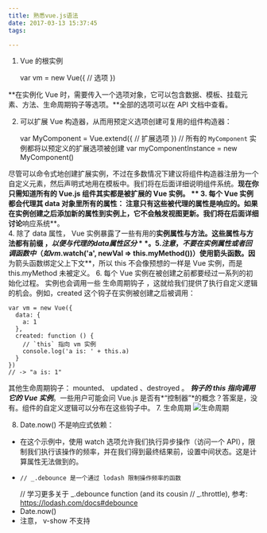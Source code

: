 ```yaml
---
title: 熟悉vue.js语法
date: 2017-03-13 15:37:45
tags:

---
```


1. Vue 的根实例

	var vm = new Vue({
	  // 选项
	})

**在实例化 Vue 时，需要传入一个选项对象，它可以包含数据、模板、挂载元素、方法、生命周期钩子等选项。**全部的选项可以在 API 文档中查看。

2. 可以扩展 Vue 构造器，从而用预定义选项创建可复用的组件构造器：

	var MyComponent = Vue.extend({
	  // 扩展选项
	})
	// 所有的 `MyComponent` 实例都将以预定义的扩展选项被创建
	var myComponentInstance = new MyComponent()

尽管可以命令式地创建扩展实例，不过在多数情况下建议将组件构造器注册为一个自定义元素，然后声明式地用在模板中。我们将在后面详细说明组件系统。**现在你只需知道所有的 Vue.js 组件其实都是被扩展的 Vue 实例。  **
3. 每个 Vue 实例都会代理其 data 对象里所有的属性：
注意只有这些被代理的属性是响应的。如果在实例创建之后添加新的属性到实例上，**它不会触发视图更新**。我们将在后面详细讨论**响应系统**。  
4. 除了 data 属性， Vue 实例暴露了一些有用的**实例属性与方法。这些属性与方法都有前缀 $，以便与代理的 data 属性区分**。  
5.  注意，不要在实例属性或者回调函数中（如 vm.$watch('a', newVal => this.myMethod())）使用箭头函数。因**为箭头函数绑定父上下文**，所以 this 不会像预想的一样是 Vue 实例，而是 this.myMethod 未被定义。
6.  每个 Vue 实例在被创建之前都要经过一系列的初始化过程。
实例也会调用一些 生命周期钩子 ，这就给我们提供了执行自定义逻辑的机会。例如，created 这个钩子在实例被创建之后被调用：

	var vm = new Vue({
	  data: {
	    a: 1
	  },
	  created: function () {
	    // `this` 指向 vm 实例
	    console.log('a is: ' + this.a)
	  }
	})
	// -> "a is: 1"
其他生命周期钩子：
mounted、 updated 、destroyed 。
***钩子的 this 指向调用它的 Vue 实例***。一些用户可能会问 Vue.js 是否有*“控制器”*的概念？答案是，没有。组件的自定义逻辑可以分布在这些钩子中。
7. 生命周期
![生命周期](http://cn.vuejs.org/images/lifecycle.png)

8. Date.now() 不是响应式依赖：
- 在这个示例中，使用 watch 选项允许我们执行异步操作（访问一个 API），限制我们执行该操作的频率，并在我们得到最终结果前，设置中间状态。这是计算属性无法做到的。
-     // _.debounce 是一个通过 lodash 限制操作频率的函数
    // 学习更多关于 _.debounce function (and its cousin
    // _.throttle), 参考: https://lodash.com/docs#debounce
- Date.now()
-  注意， v-show 不支持 <template> 语法，也不支持 v-else。
-  v-if vs v-show

v-if 是“真正的”条件渲染，因为它会确保在切换过程中条件块内的事件监听器和子组件适当地被销毁和重建。

v-if 也是惰性的：如果在初始渲染时条件为假，则什么也不做——直到条件第一次变为真时，才会开始渲染条件块。

相比之下， v-show 就简单得多——不管初始条件是什么，元素总是会被渲染，并且只是简单地基于 CSS 进行切换。

一般来说， v-if 有更高的切换开销，而 v-show 有更高的初始渲染开销。因此，如果需要非常频繁地切换，则使用 v-show 较好；如果在运行时条件不太可能改变，则使用 v-if 较好。
	 缩写 v-bind 缩写
	
	<!-- 完整语法 -->
	<a v-bind:href="url"></a>
	<!-- 缩写 -->
	<a :href="url"></a>
	
	v-on 缩写
	
	<!-- 完整语法 -->
	<a v-on:click="doSomething"></a>
	<!-- 缩写 -->
	<a @click="doSomething"></a>